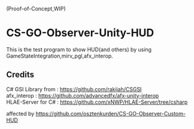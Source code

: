 (Proof-of-Concept,WIP)

# CS-GO-Observer-Unity-HUD  
This is the test program to show HUD(and others) by using GameStateIntegration,mirv_pgl,afx_interop.  

## Credits
C# GSI Library from : https://github.com/rakijah/CSGSI  
afx_interop : https://github.com/advancedfx/afx-unity-interop  
HLAE-Server for C# : https://github.com/xNWP/HLAE-Server/tree/csharp  

affected by https://github.com/osztenkurden/CS-GO-Observer-Custom-HUD
